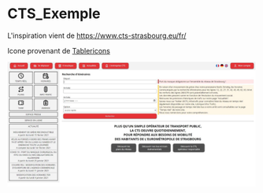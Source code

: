 # CTS_Exemple
L'inspiration vient de https://www.cts-strasbourg.eu/fr/

Icone provenant de [Tablericons](https://tablericons.com/)

![Main page](assets/img/Main_page.jpeg)